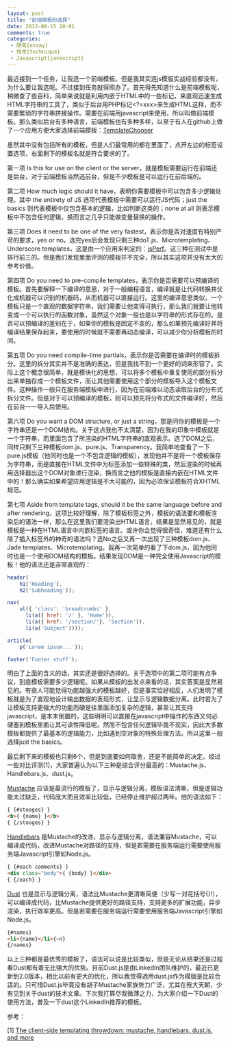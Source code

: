 ```yaml
---
layout: post
title: "前端模板的选择"
date: 2013-08-15 20:01
comments: true
categories: 
 - 随笔{essay}
 - 技术{technique}
 - Javascript{javascript}
---
```


最近接到一个任务，让我选一个前端模板。但是我其实连js模版实战经验都没有，为什么要让我选呢。不过接到任务就得照办了。首先得先知道什么是前端模板呢，稍微查了些百科，简单来说就是利用内嵌于HTML中的一些标记，来直观迅速生成HTML字符串的工具了，类似于后台用PHP标记<?=xxx>来生成HTML这样，而不需要繁琐的字符串拼接操作。需要在前端用javascript来使用，所以叫做前端模板。那么类似后台有多种语言，前端模板也有多种多样，以至于有人在github上做了一个应用方便大家选择前端模板：[TemplateChooser](http://garann.github.io/template-chooser/)

<!--more-->

虽然其中没有包括所有的模板，但是人们最常用的都在里面了，点开左边的标签设置选项，右面剩下的模板名就是符合要求的了。

第一项 Is this for use on the client or the server，就是模板需要运行在前端还是后台，对于前端模板当然选前台，但是不少模板是可以运行在前后端的。

第二项 How much logic should it have，表明你需要模板中可以包含多少逻辑处理。其中 the entirety of JS 选项代表模板中需要可以运行JS代码；just the basics 则代表模板中仅包含基本的逻辑，比如判断这类的；none at all 则表示模板中不包含任何逻辑，换而言之几乎只能做变量替换的操作。

第三项 Does it need to be one of the very fastest，表示你是否对速度有特别严苛的要求，yes or no。选完yes后会发现只剩三种doT.js、Microtemplating、Underscore templates，这是由一个应用来判定的：[jsPerf](http://jsperf.com/javascript-templating-shootoff-extended)。这三种在测试中是排行前三的。但是我们发现里面评测的模板并不完全，所以其实这项并没有太大的参考价值。

第四项 Do you need to pre-compile templates，表示你是否需要可以预编译的模板。首先要解释一下编译的意思，对于一般编程语言，编译就是让代码转换并优化成机器可以识别的机器码，从而机器可以直接运行。这里的编译意思类似，一个模板只是一个直观的数据字符串，我们需要让他变得可执行，那么我们就要让他转变成一个可以执行的函数对象，虽然这个对象一般也是以字符串的形式存在的。是否可以预编译的差别在于，如果你的模板是固定不变的，那么如果预先编译好并将编译结果保存起来，要使用的时候就不需要再动态编译，可以减少你分析模板的时间。

第五项 Do you need compile-time partials，表示你是否需要在编译时的模板拆分。这里的拆分其实并不是准确的表达，但是我找不到一个更好的词来形容了。实际上这个概念很简单，就是模块化的思想，可以将多个模板中重复使用的部分拆分出来单独存成一个模板文件，而让其他需要使用这个部分的模板导入这个模板文件。这种操作一般只在服务端模板中进行，因为在前端难以动态读取后台的分布式拆分文件。但是对于可以预编译的模板，则可以预先将分布式的文件编译好，然后在前台一一导入后使用。

第六项 Do you want a DOM structure, or just a string，那是问你的模板是一个字符串还是一个DOM结构。关于这点我也不太清楚，因为在我的印象中模板就是一个字符串，而里面包含了所渲染的HTML字符串的直观表示。选了DOM之后，同样只剩下三种模板dom.js、pure.js、Transparency。我简单地查看了一下pure.js模板（他同时也是一个不包含逻辑的模板），发现他并不是将一个模板保存为字符串，而是直接在HTML文件中为标签添加一些特殊的类，然后渲染的时候再用选择器出这个DOM对象进行渲染，换而言之他的模板是直接内嵌在HTML文件中的！那么确实如果希望应用逻辑是不大可能的，因为必须保证模板符合XHTML规范。

第七项 Aside from template tags, should it be the same language before and after rendering，这项比较好理解，除了模板标签之外，模板的语法要和模板渲染后的语法一样，那么在这里我们要渲染出HTML语言，结果是显然易见的，就是模板是一种在HTML语言中内嵌标签的语言。或许你会觉得很奇怪，难道还有什么除了插入标签外的神奇的语法吗？选No之后又再一次出现了三种模板dom.js、Jade templates、Microtemplating。我再一次简单的看了下dom.js，因为他同时也是一个使用DOM结构的模板。结果发现DOM是一种完全使用Javascript的模板！他的语法还是非常直观的：

``` javascript
header(
    h1('Heading'),
    h2('Subheading'));

nav(
    ul({ 'class': 'breadcrumbs' },
      li(a({ href: '/' }, 'Home')),
      li(a({ href: '/section/'}, 'Section')),
      li(a('Subject'))));

article(
    p('Lorem ipsum...'));

footer('Footer stuff');
```

明白了上面的含义的话，其实还是很好选择的。关于选项中的第二项可能有点争议，到底模板需要多少逻辑呢。如果从模板的出发点来看的话，其实答案是显然易见的。有些人可能觉得功能越强大的模板越好，但是事实恰好相反，人们发明了模板就是为了直观地设计输出数据的表现形式，让显示与逻辑数据分离。此时若为了让模板支持更强大的功能而硬是往里面添加复杂的逻辑，甚至让其支持javascript，是本末倒置的，这些明明可以直接在javascript中操作的东西又何必硬塞到模板里面让其可读性降低呢。然而不包含任何逻辑毕竟不现实，因此大多数模板都提供了最基本的逻辑能力，比如遇到空对象的特殊处理方法。所以这里一般选择just the basics。

最后剩下来的模板也只剩6个，但是到底要如何取舍，还是不能简单的决定。经过一些对比评测[1]，大家普遍认为以下三种是综合评分最高的：Mustache.js、Handlebars.js、dust.js。

[Mustache](https://github.com/janl/mustache.js/) 应该是最流行的模版了，显示与逻辑分离，模板语法清晰，但是逻辑功能太过缺乏，代码庞大而且效率比较低，已经停止维护超过两年。他的语法如下：
``` html
{ {#stooges} }
<b>{ {name} }</b>
{ {/stooges} }
```

[Handlebars](https://github.com/wycats/handlebars.js/)
是Mustache的改进，显示与逻辑分离，语法兼容Mustache，可以编译成代码，改进Mustache对路径的支持，但是若需要在服务端运行需要使用服务端Javascript引擎如Node.js。
``` html
{ {#each comments} }
<div class="body">{ {body} }</div>
{ {/each} }
``` 

[Dust](https://github.com/linkedin/dustjs) 
也是显示与逻辑分离，语法比Mustache更清晰简便（少写一对花括号{}!），可以编译成代码，比Mustache提供更好的路径支持，支持更多的扩展功能，异步渲染，执行效率更高。但是若需要在服务端运行需要使用服务端Javascript引擎如Node.js。
``` html
{#names}
<li>{name}</li>{~n}
{/names}
```

以上三种都是最优秀的模板了，语法可以说是比较类似，但是无论从结果还是过程看Dust都有着无比强大的优势。目前Dust.js是由LinkedIn团队维护的，最近已更新到2.0版本，相比以前有更大的优化，所以我觉得选用dust.js作为模版是比较合适的。只可惜Dust.js毕竟没有胡子Mustache家族势力广泛，尤其在我大天朝，少有见到关于dust的技术文章。下次我打算尽我微薄之力，为大家介绍一下Dust的使用方法，普及一下dust这个LinkedIn推荐的模板。

参考：

[1] [The client-side templating throwdown: mustache, handlebars, dust.js, and more](http://engineering.linkedin.com/frontend/client-side-templating-throwdown-mustache-handlebars-dustjs-and-more)